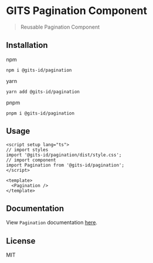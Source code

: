 # GITS Pagination Component

> Reusable Pagination Component

## Installation

npm

```
npm i @gits-id/pagination
```

yarn

```
yarn add @gits-id/pagination
```

pnpm

```
pnpm i @gits-id/pagination
```

## Usage

```vue
<script setup lang="ts">
// import styles
import '@gits-id/pagination/dist/style.css';
// import component
import Pagination from '@gits-id/pagination';
</script>

<template>
  <Pagination />
</template>
```

## Documentation

View `Pagination` documentation [here](https://gits-ui.web.app/?path=/story/components-pagination--default).

## License

MIT
